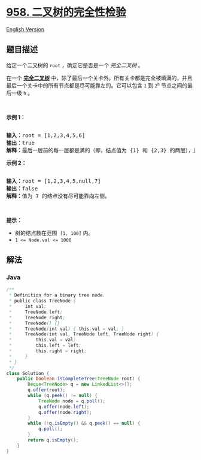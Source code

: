 # [958. 二叉树的完全性检验](https://leetcode.cn/problems/check-completeness-of-a-binary-tree)

[English Version](/solution/0900-0999/0958.Check%20Completeness%20of%20a%20Binary%20Tree/README_EN.md)

## 题目描述

<!-- 这里写题目描述 -->

<p>给定一个二叉树的<meta charset="UTF-8" />&nbsp;<code>root</code>&nbsp;，确定它是否是一个&nbsp;<em>完全二叉树</em>&nbsp;。</p>

<p>在一个&nbsp;<strong><a href="https://baike.baidu.com/item/完全二叉树/7773232?fr=aladdin" target="_blank">完全二叉树</a></strong>&nbsp;中，除了最后一个关卡外，所有关卡都是完全被填满的，并且最后一个关卡中的所有节点都是尽可能靠左的。它可以包含<meta charset="UTF-8" />&nbsp;<code>1</code>&nbsp;到<meta charset="UTF-8" />&nbsp;<code>2<sup>h</sup></code>&nbsp;节点之间的最后一级 <code>h</code> 。</p>

<p>&nbsp;</p>

<p><strong>示例 1：</strong></p>

<p><img alt="" src="https://fastly.jsdelivr.net/gh/doocs/leetcode@main/solution/0900-0999/0958.Check%20Completeness%20of%20a%20Binary%20Tree/images/complete-binary-tree-1.png" /></p>

<pre>
<strong>输入：</strong>root = [1,2,3,4,5,6]
<strong>输出：</strong>true
<strong>解释：</strong>最后一层前的每一层都是满的（即，结点值为 {1} 和 {2,3} 的两层），且最后一层中的所有结点（{4,5,6}）都尽可能地向左。
</pre>

<p><strong>示例 2：</strong></p>

<p><strong><img alt="" src="https://fastly.jsdelivr.net/gh/doocs/leetcode@main/solution/0900-0999/0958.Check%20Completeness%20of%20a%20Binary%20Tree/images/complete-binary-tree-2.png" /></strong></p>

<pre>
<strong>输入：</strong>root = [1,2,3,4,5,null,7]
<strong>输出：</strong>false
<strong>解释：</strong>值为 7 的结点没有尽可能靠向左侧。
</pre>

<p>&nbsp;</p>

<p><strong>提示：</strong></p>

<ul>
	<li>树的结点数在范围 <meta charset="UTF-8" />&nbsp;<code>[1, 100]</code>&nbsp;内。</li>
	<li><code>1 &lt;= Node.val &lt;= 1000</code></li>
</ul>

## 解法

### **Java**

```java
/**
 * Definition for a binary tree node.
 * public class TreeNode {
 *     int val;
 *     TreeNode left;
 *     TreeNode right;
 *     TreeNode() {}
 *     TreeNode(int val) { this.val = val; }
 *     TreeNode(int val, TreeNode left, TreeNode right) {
 *         this.val = val;
 *         this.left = left;
 *         this.right = right;
 *     }
 * }
 */
class Solution {
    public boolean isCompleteTree(TreeNode root) {
        Deque<TreeNode> q = new LinkedList<>();
        q.offer(root);
        while (q.peek() != null) {
            TreeNode node = q.poll();
            q.offer(node.left);
            q.offer(node.right);
        }
        while (!q.isEmpty() && q.peek() == null) {
            q.poll();
        }
        return q.isEmpty();
    }
}
```
